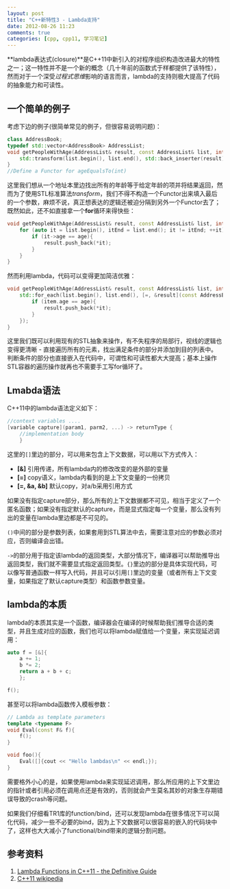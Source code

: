 ```yaml
---
layout: post
title: "C++新特性3 - Lambda支持"
date: 2012-08-26 11:23
comments: true
categories: [cpp, cpp11, 学习笔记]
---
```


**lambda表达式(closure)**是C++11中新引入的对程序组织构造改进最大的特性之一；这一特性并不是一个新的概念（几十年前的函数式于样都提供了该特性），然而对于一个深受*过程式思维*影响的语言而言，lambda的支持则极大提高了代码的抽象能力和可读性。

<!--more-->

## 一个简单的例子  

考虑下边的例子(很简单常见的例子，但很容易说明问题)：

``` cpp
class AddressBook;
typedef std::vector<AddressBook> AddressList;
void getPeopleWithAge(AddressList& result, const AddressList& list, int age){
    std::transform(list.begin(), list.end(), std::back_inserter(result), ageEqualsTo(age));
}
//Define a Functor for ageEqualsTo(int)
```
这里我们想从一个地址本里边找出所有的年龄等于给定年龄的项并将结果返回，然而为了使用STL标准算法*transform*，我们不得不构造一个Functor出来填入最后的一个参数，麻烦不说，真正想表达的逻辑还被迫分隔到另外一个Functor去了；既然如此，还不如直接拿一个**for**循环来得快些：

```cpp
void getPeopleWithAge(AddressList& result, const AddressList& list, int age){
    for (auto it = list.begin(), itEnd = list.end(); it != itEnd; ++it){
        if (it->age == age){
            result.push_back(*it);
        }
    }
}
```

然而利用lambda，代码可以变得更加简洁优雅：

```cpp
void getPeopleWithAge(AddressList& result, const AddressList& list, int age){
    std::for_each(list.begin(), list.end(), [=, &result](const AddressBook& item){
        if (item.age == age){
            result.push_back(*it);
        }
    });
}
```

这里我们既可以利用现有的STL抽象来操作，有不失程序的局部行，视线的逻辑也变得更清晰 - 直接遍历所有的元素，找出满足条件的部分并添加到目的列表中。判断条件的部分也直接嵌入在代码中，可谓性和可读性都大大提高；基本上操作STL容器的遍历操作就再也不需要手工写for循环了。

## Lmabda语法

C++11中的lambda语法定义如下：
```cpp
//context variables ....
[variable capture](param1, parm2, ...) -> returnType {
    //implementation body
    }
```

这里的`[]`里边的部分，可以用来包含上下文数据，可以用以下方式传入：  

- **[&]** 引用传递，所有lambda内的修改改变的是外部的变量   
- **[=]** copy语义，lambda内看到的是上下文变量的一份拷贝   
- **[=, &a, &b]** 默认copy，对a/b采用引用方式    

如果没有指定capture部分，那么所有的上下文数据都不可见，相当于定义了一个匿名函数；如果没有指定默认的capture，而是显式指定每一个变量，那么没有列出的变量在lambda里边都是不可见的。

`()`中间的部分是参数列表，如果套用到STL算法中去，需要注意对应的参数必须对应，否则编译会出错。

`->`的部分用于指定该lambda的返回类型，大部分情况下，编译器可以帮助推导出返回类型，我们就不需要显式指定返回类型。`{}`里边的部分是具体实现代码，可以像写普通函数一样写入代码，并且可以引用`[]`里边的变量（或者所有上下文变量，如果指定了默认capture类型）和函数参数变量。

## lambda的本质

lambda的本质其实是一个函数，编译器会在编译的时候帮助我们推导合适的类型，并且生成对应的函数，我们也可以将lambda赋值给一个变量，来实现延迟调用：

```cpp
auto f = [&]{
    a += 1;
    b *= 2;
    return a + b + c;
    };

f();
```
甚至可以将lambda函数传入模板参数：
``` cpp
// Lambda as template parameters
template <typename F>
void Eval(const F& f){
    f();
}

void foo(){
    Eval([]{cout << "Hello lambdas\n" << endl;});
}
```

需要格外小心的是，如果使用lambda来实现延迟调用，那么所应用的上下文里边的指针或者引用必须在调用点还是有效的，否则就会产生莫名其妙的对象生存期错误导致的crash等问题。

如果我们仔细看TR1库的function/bind，还可以发现lambda在很多情况下可以简化代码，减少一些不必要的bind，因为上下文数据可以很容易的嵌入的代码块中了，这样也大大减小了functional/bind带来的逻辑分割问题。


## 参考资料
1. [Lambda Functions in C++11 - the Definitive Guide](http://www.cprogramming.com/c++11/c++11-lambda-closures.html)  
2. [C++11 wikipedia](http://en.wikipedia.org/wiki/C%2B%2B11#Lambda_functions_and_expressions)  

